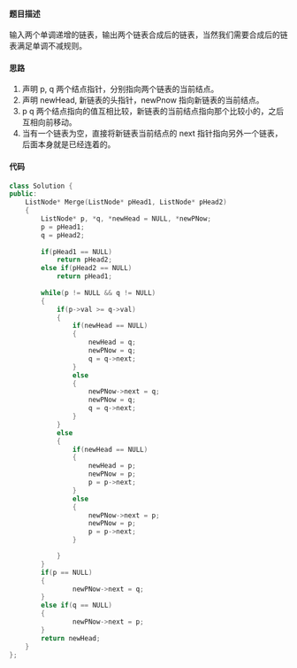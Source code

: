 #### 题目描述
输入两个单调递增的链表，输出两个链表合成后的链表，当然我们需要合成后的链表满足单调不减规则。

#### 思路

1. 声明 p, q 两个结点指针，分别指向两个链表的当前结点。
2. 声明 newHead, 新链表的头指针，newPnow 指向新链表的当前结点。
3. p q 两个结点指向的值互相比较，新链表的当前结点指向那个比较小的，之后互相向前移动。
4. 当有一个链表为空，直接将新链表当前结点的 next 指针指向另外一个链表，后面本身就是已经连着的。


#### 代码

```cpp
class Solution {
public:
    ListNode* Merge(ListNode* pHead1, ListNode* pHead2)
    {
        ListNode* p, *q, *newHead = NULL, *newPNow;
        p = pHead1;
        q = pHead2;
        
        if(pHead1 == NULL)
            return pHead2;
        else if(pHead2 == NULL)
            return pHead1;
        
        while(p != NULL && q != NULL)
        {
            if(p->val >= q->val)
            {
                if(newHead == NULL)
                {
                    newHead = q;
                    newPNow = q;
                    q = q->next;
                }   
                else
                {
                    newPNow->next = q;
                    newPNow = q;
                    q = q->next;  
                }
            }
            else
            {
                if(newHead == NULL)
                {
                    newHead = p;
                    newPNow = p;
                    p = p->next;
                }
                else
                {
                    newPNow->next = p;
                    newPNow = p;
                    p = p->next;    
                }

            }
        }
        if(p == NULL)
        {
                newPNow->next = q; 
        }
        else if(q == NULL)
        {
                newPNow->next = p;
        }
        return newHead;
    }
};
```
